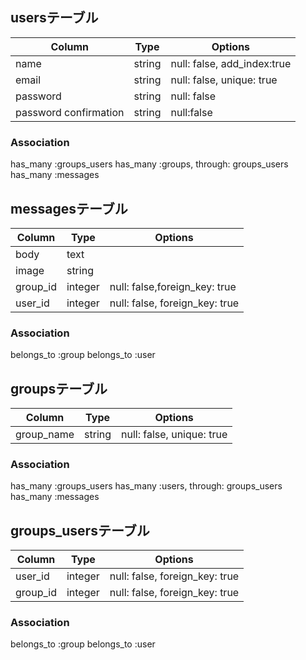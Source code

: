 ## usersテーブル

|Column|Type|Options|
|------|----|-------|
|name|string|null: false, add_index:true|
|email|string|null: false, unique: true|
|password|string|null: false|
|password confirmation|string|null:false|

### Association
has_many :groups_users
has_many :groups, through: groups_users
has_many :messages

## messagesテーブル

|Column|Type|Options|
|------|----|-------|
|body|text|
|image|string|
|group_id|integer|null: false,foreign_key: true|
|user_id|integer|null: false, foreign_key: true|

### Association
belongs_to :group
belongs_to :user

## groupsテーブル

|Column|Type|Options|
|------|----|-------|
|group_name|string|null: false, unique: true|

### Association
has_many :groups_users
has_many :users, through: groups_users
has_many :messages

## groups_usersテーブル

|Column|Type|Options|
|------|----|-------|
|user_id|integer|null: false, foreign_key: true|
|group_id|integer|null: false, foreign_key: true|

### Association
belongs_to :group
belongs_to :user
